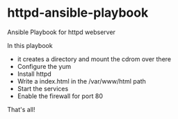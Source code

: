 # httpd-ansible-playbook
Ansible Playbook for httpd webserver

In this playbook
- it creates a directory and mount the cdrom over there
- Configure the yum
- Install httpd
- Write a index.html in the /var/www/html path
- Start the services
- Enable the firewall for port 80

That's all!

